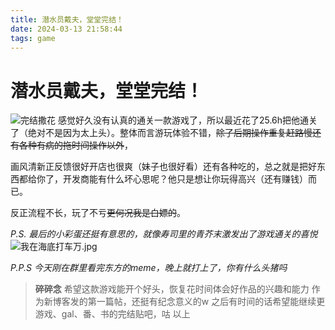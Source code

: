 ```yaml
---
title: 潜水员戴夫，堂堂完结！
date: 2024-03-13 21:58:44
tags: game
---
```

# 潜水员戴夫，堂堂完结！
![完结撒花](20240313215442_1.jpg)
感觉好久没有认真的通关一款游戏了，所以最近花了25.6h把他通关了（绝对不是因为太上头）。整体而言游玩体验不错，~~除了后期操作重复赶路慢还有各种有病的拖时间操作以外~~，

画风清新正反馈很好开店也很爽（妹子也很好看）还有各种吃的，总之就是把好东西都给你了，开发商能有什么坏心思呢？他只是想让你玩得高兴（还有赚钱）而已。

反正流程不长，玩了不亏~~更何况我是白嫖的~~。

*P.S. 最后的小彩蛋还挺有意思的，就像寿司里的青芥末激发出了游戏通关的喜悦*
![我在海底打车万.jpg](20240313213504_1.jpg)

*P.P.S 今天刚在群里看完东方的meme，晚上就打上了，你有什么头猪吗* 


> **碎碎念**
> 希望这款游戏能开个好头，恢复花时间体会好作品的兴趣和能力
> 作为新博客发的第一篇帖，还挺有纪念意义的w
> 之后有时间的话希望能继续更游戏、gal、番、书的完结贴吧，咕
> 以上